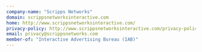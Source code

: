 ```yaml
---
company-name: "Scripps Networks"
domain: scrippsnetworksinteractive.com
home: http://www.scrippsnetworksinteractive.com/
privacy-policy: http://www.scrippsnetworksinteractive.com/privacy-policy/
email: privacy@scrippsnetworks.com
member-of: "Interactive Advertising Bureau (IAB)"
---
```




